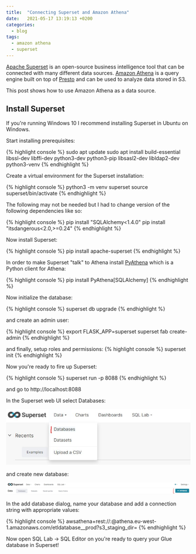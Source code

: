 ```yaml
---
title:  "Connecting Superset and Amazon Athena"
date:   2021-05-17 13:19:13 +0200
categories: 
  - blog
tags:
  - amazon athena
  - superset
---
```

[Apache Superset](https://superset.apache.org/) is an open-source business intelligence tool that can be connected with many different data sources. 
[Amazon Athena](https://aws.amazon.com/athena) is a query engine built on top of [Presto](https://prestodb.io/) and can be used to analyze data stored in S3.

This post shows how to use Amazon Athena as a data source.

## Install Superset
If you're running Windows 10 I recommend installing Superset in Ubuntu on Windows. 


Start installing prerequisites:

{% highlight console %}
sudo apt update
sudo apt install build-essential libssl-dev libffi-dev python3-dev python3-pip libsasl2-dev libldap2-dev python3-venv
{% endhighlight %}

Create a virtual environment for the Superset installation:

{% highlight console %}
python3 -m venv superset
source superset/bin/activate
{% endhighlight %}

The following may not be needed but I had to change version of the following dependencies like so:

{% highlight console %}
pip install "SQLAlchemy<1.4.0"
pip install "itsdangerous<2.0,>=0.24"
{% endhighlight %}

Now install Superset:

{% highlight console %}
pip install apache-superset
{% endhighlight %}

In order to make Superset "talk" to Athena install [PyAthena](https://pypi.org/project/pyathena/) which is a Python client for Athena:

{% highlight console %}
pip install PyAthena[SQLAlchemy]
{% endhighlight %}

Now initialize the database:

{% highlight console %}
superset db upgrade
{% endhighlight %}

and create an admin user:

{% highlight console %}
export FLASK_APP=superset
superset fab create-admin
{% endhighlight %}

and finally, setup roles and permissions:
{% highlight console %}
superset init
{% endhighlight %}

Now you're ready to fire up Superset:

{% highlight console %}
superset run -p 8088
{% endhighlight %}

and go to http://localhost:8088

In the Superset web UI select Databases:

![title](/assets/images/superset-databases.JPG)

and create new database:

![title](/assets/images/createdatabase.JPG)

In the add database dialog, name your database and add a connection string with appropriate values:

{% highlight console %}
awsathena+rest://<aws-access-key-id>:<aws-secret-access-key>@athena.eu-west-1.amazonaws.com/etldatabase__prod?s3_staging_dir=<uri-of-staging-directory>
{% endhighlight %}

Now open SQL Lab -> SQL Editor on you're ready to query your Glue database in Superset!